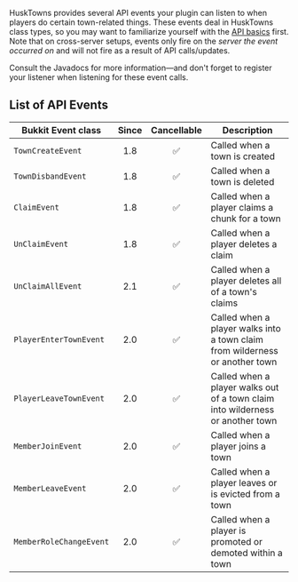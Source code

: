 HuskTowns provides several API events your plugin can listen to when players do certain town-related things. These events deal in HuskTowns class types, so you may want to familiarize yourself with the [API basics](API) first. Note that on cross-server setups, events only fire on the *server the event occurred on* and will not fire as a result of API calls/updates.

Consult the Javadocs for more information&mdash;and don't forget to register your listener when listening for these event calls.

## List of API Events
| Bukkit Event class      | Since | Cancellable | Description                                                                    |
|-------------------------|:-----:|:-----------:|--------------------------------------------------------------------------------|
| `TownCreateEvent`       |  1.8  |      ✅      | Called when a town is created                                                  |
| `TownDisbandEvent`      |  1.8  |      ✅      | Called when a town is deleted                                                  |
| `ClaimEvent`            |  1.8  |      ✅      | Called when a player claims a chunk for a town                                 |
| `UnClaimEvent`          |  1.8  |      ✅      | Called when a player deletes a claim                                           |
| `UnClaimAllEvent`       |  2.1  |      ✅      | Called when a player deletes all of a town's claims                            |
| `PlayerEnterTownEvent`  |  2.0  |      ✅      | Called when a player walks into a town claim from wilderness or another town   |
| `PlayerLeaveTownEvent`  |  2.0  |      ✅      | Called when a player walks out of a town claim into wilderness or another town |
| `MemberJoinEvent`       |  2.0  |      ✅      | Called when a player joins a town                                              |
| `MemberLeaveEvent`      |  2.0  |      ✅      | Called when a player leaves or is evicted from a town                          |
| `MemberRoleChangeEvent` |  2.0  |      ✅      | Called when a player is promoted or demoted within a town                      |

